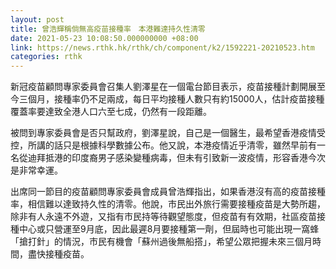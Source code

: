 ```yaml
---
layout: post
title: 曾浩輝稱倘無高疫苗接種率　本港難達持久性清零
date: 2021-05-23 10:08:50.000000000 +08:00
link: https://news.rthk.hk/rthk/ch/component/k2/1592221-20210523.htm
categories: rthk
---
```


新冠疫苗顧問專家委員會召集人劉澤星在一個電台節目表示，疫苗接種計劃開展至今三個月，接種率仍不足兩成，每日平均接種人數只有約15000人，估計疫苗接種覆蓋率要達致全港人口六至七成，仍然有一段距離。

被問到專家委員會是否只幫政府，劉澤星說，自己是一個醫生，最希望香港疫情受控，所講的話只是根據科學數據公布。他又說，本港疫情近乎清零，雖然早前有一名從迪拜抵港的印度裔男子感染變種病毒，但未有引致新一波疫情，形容香港今次是非常幸運。

出席同一節目的疫苗顧問專家委員會成員曾浩輝指出，如果香港沒有高的疫苗接種率，相信難以達致持久性的清零。他說，市民出外旅行需要接種疫苗是大勢所趨，除非有人永遠不外遊，又指有市民持等待觀望態度，但疫苗有有效期，社區疫苗接種中心或只營運至9月底，因此最遲8月要接種第一劑，但屆時也可能出現一窩蜂「搶打針」的情況，市民有機會「蘇州過後無船搭」，希望公眾把握未來三個月時間，盡快接種疫苗。

